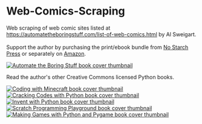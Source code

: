 # Web-Comics-Scraping
Web scraping of web comic sites listed at https://automatetheboringstuff.com/list-of-web-comics.html by Al Sweigart.
<br>
<br>
Support the author by purchasing the print/ebook bundle from [No Starch Press](https://www.nostarch.com/automatestuff) or separately on [Amazon](http://www.amazon.com/gp/product/1593275994/ref=as_li_tl?ie=UTF8&camp=1789&creative=9325&creativeASIN=1593275994&linkCode=as2&tag=playwithpyth-20&linkId=HDM7V3T6RHC5VVN4).

[![Automate the Boring Stuff book cover thumbnail](https://automatetheboringstuff.com/images/automate_small_cover.png)](http://www.amazon.com/gp/product/1593275994/ref=as_li_tl?ie=UTF8&camp=1789&creative=9325&creativeASIN=1593275994&linkCode=as2&tag=playwithpyth-20&linkId=HDM7V3T6RHC5VVN4)

Read the author's other Creative Commons licensed Python books.

[![Coding with Minecraft book cover thumbnail](https://automatetheboringstuff.com/images/cover_codingwithminecraft_thumb.png)](https://turtleappstore.com/book) [![Cracking Codes with Python book cover thumbnail](https://automatetheboringstuff.com/images/cover_crackingcodes_thumb.png)](https://inventwithpython.com/cracking/) [![Invent with Python book cover thumbnail](https://automatetheboringstuff.com/images/cover_invent4th_thumb.png)](https://inventwithpython.com/invent4thed) [![Scratch Programming Playground book cover thumbnail](https://automatetheboringstuff.com/images/cover_scratchprogrammingplayground_thumb.jpg)](https://inventwithscratch.com/book/) [![Making Games with Python and Pygame book cover thumbnail](https://automatetheboringstuff.com/images/cover_makinggames_thumb.png)](https://inventwithpython.com/pygame/)
